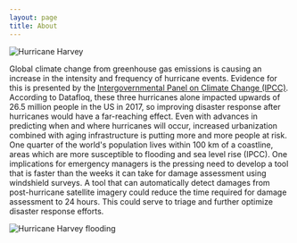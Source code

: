 ```yaml
---
layout: page
title: About
---
```


![Hurricane Harvey](harvey.gif)


Global climate change from greenhouse gas emissions is causing an increase in the intensity and frequency of hurricane events.  Evidence for this is presented by the [Intergovernmental Panel on Climate Change (IPCC)](http://www.ipcc.ch/report/ar5/wg1/).  According to Datafloq, these three hurricanes alone impacted upwards of 26.5 million people in the US in 2017, so improving disaster response after hurricanes would have a far-reaching effect.  Even with advances in predicting when and where hurricanes will occur, increased urbanization combined with aging infrastructure is putting more and more people at risk.  One quarter of the world's population lives within 100 km of a coastline, areas which are more susceptible to flooding and sea level rise (IPCC).  One implications for emergency managers is the pressing need to develop a tool that is faster than the weeks it can take for damage assessment using windshield surveys.  A tool that can automatically detect damages from post-hurricane satellite imagery could reduce the time required for damage assessment to 24 hours.  This could serve to triage and further optimize disaster response efforts.

![Hurricane Harvey flooding]()
